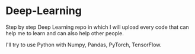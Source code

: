 # Deep-Learning
Step by step Deep Learning repo in which I will upload every code that can help me to learn and can also help other people.

I'll try to use Python with Numpy, Pandas, PyTorch, TensorFlow.
